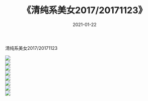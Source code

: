 ﻿---
layout: post
title:  《清纯系美女2017/20171123》
date:   2021-01-22
img: http://img.660000.xyz/Sharelink/清纯系美女/2017/20171123/000.jpg
categories: [美女, 清纯, 唯美]
---

清纯系美女2017/20171123

 ![](http://img.660000.xyz/Sharelink/清纯系美女/2017/20171123/001.jpg) <br>![](http://img.660000.xyz/Sharelink/清纯系美女/2017/20171123/002.jpg) <br>![](http://img.660000.xyz/Sharelink/清纯系美女/2017/20171123/003.jpg) <br>![](http://img.660000.xyz/Sharelink/清纯系美女/2017/20171123/004.jpg) <br>![](http://img.660000.xyz/Sharelink/清纯系美女/2017/20171123/005.jpg) <br>![](http://img.660000.xyz/Sharelink/清纯系美女/2017/20171123/006.jpg) <br>![](http://img.660000.xyz/Sharelink/清纯系美女/2017/20171123/007.jpg) <br>![](http://img.660000.xyz/Sharelink/清纯系美女/2017/20171123/008.jpg) <br>